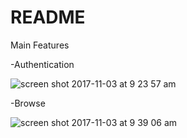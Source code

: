 # README

Main Features

  -Authentication
  
  ![screen shot 2017-11-03 at 9 23 57 am](https://user-images.githubusercontent.com/29177545/32375859-8b0d23bc-c079-11e7-9c97-ddb4875d0bab.png)

  -Browse
  
![screen shot 2017-11-03 at 9 39 06 am](https://user-images.githubusercontent.com/29177545/32376344-efad1b46-c07a-11e7-8198-4645d795a00b.png)

